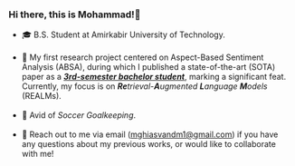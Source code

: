 ### Hi there, this is Mohammad!👋

- 🎓 B.S. Student at Amirkabir University of Technology.<br><br>
- 🔭 My first research project centered on Aspect-Based Sentiment Analysis (ABSA), during which I published a state-of-the-art (SOTA) paper as a <b><i><u>3rd-semester bachelor student</u></i></b>, marking a significant feat. Currently, my focus is on <i><b>Re</b>trieval-<b>A</b>ugmented <b>L</b>anguage <b>M</b>odels</i> (REALMs).<br><br>
- 🏃 Avid of <i>Soccer Goalkeeping</i>.<br><br>
- 💬 Reach out to me via email (mghiasvandm1@gmail.com) if you have any questions about my previous works, or would like to collaborate with me!

